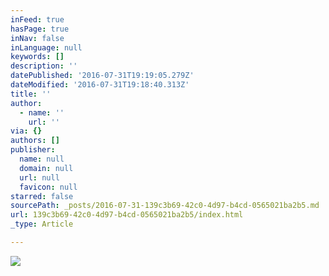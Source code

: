 ```yaml
---
inFeed: true
hasPage: true
inNav: false
inLanguage: null
keywords: []
description: ''
datePublished: '2016-07-31T19:19:05.279Z'
dateModified: '2016-07-31T19:18:40.313Z'
title: ''
author:
  - name: ''
    url: ''
via: {}
authors: []
publisher:
  name: null
  domain: null
  url: null
  favicon: null
starred: false
sourcePath: _posts/2016-07-31-139c3b69-42c0-4d97-b4cd-0565021ba2b5.md
url: 139c3b69-42c0-4d97-b4cd-0565021ba2b5/index.html
_type: Article

---
```

![](https://the-grid-user-content.s3-us-west-2.amazonaws.com/81337cbc-a1c4-41d9-bf51-65cb0f9948e7.png)